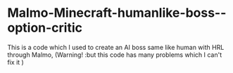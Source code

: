 # Malmo-Minecraft-humanlike-boss--option-critic
This is a code which I used to create an AI boss same like human with HRL through Malmo, (Warning! :but this code has many problems which I can't fix it )
